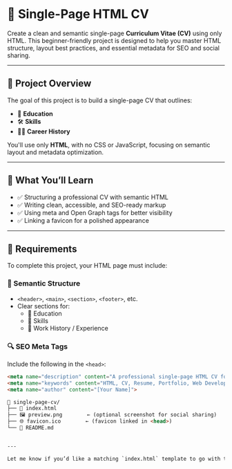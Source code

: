 # 💼 Single-Page HTML CV

Create a clean and semantic single-page **Curriculum Vitae (CV)** using only HTML. This beginner-friendly project is designed to help you master HTML structure, layout best practices, and essential metadata for SEO and social sharing.

---

## 🚀 Project Overview

The goal of this project is to build a single-page CV that outlines:

- 🏫 **Education**
- 🛠️ **Skills**
- 👨‍💼 **Career History**

You'll use only **HTML**, with no CSS or JavaScript, focusing on semantic layout and metadata optimization.

---

## 🧠 What You’ll Learn

- ✅ Structuring a professional CV with semantic HTML
- ✅ Writing clean, accessible, and SEO-ready markup
- ✅ Using meta and Open Graph tags for better visibility
- ✅ Linking a favicon for a polished appearance

---

## 📌 Requirements

To complete this project, your HTML page must include:

### 📄 Semantic Structure

- `<header>`, `<main>`, `<section>`, `<footer>`, etc.
- Clear sections for:
  - 📘 Education
  - 🧰 Skills
  - 💼 Work History / Experience

### 🔍 SEO Meta Tags

Include the following in the `<head>`:

```html
<meta name="description" content="A professional single-page HTML CV for [Your Name].">
<meta name="keywords" content="HTML, CV, Resume, Portfolio, Web Developer">
<meta name="author" content="[Your Name]">

📁 single-page-cv/
├── 📄 index.html
├── 🖼️ preview.png        ← (optional screenshot for social sharing)
├── 🌐 favicon.ico        ← (favicon linked in <head>)
└── 📄 README.md


---

Let me know if you’d like a matching `index.html` template to go with this, or help deploying it on GitHub Pages or Netlify.
